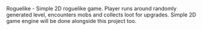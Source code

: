 Roguelike - Simple 2D roguelike game.
Player runs around randomly generated level, encounters mobs and collects loot for upgrades.
Simple 2D game engine will be done alongside this project too.